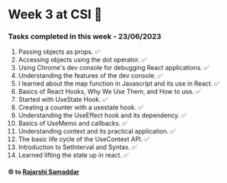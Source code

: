 # Week 3 at CSI 🚀

### Tasks completed in this week - 23/06/2023

1. Passing objects as props. ✅
2. Accessing objects using the dot operator. ✅
3. Using Chrome's dev console for debugging React applications. ✅
4. Understanding the features of the dev console. ✅
5. I learned about the map function in Javascript and its use in React. ✅
6. Basics of React Hooks, Why We Use Them, and How to use. ✅
7. Started with UseState Hook. ✅
8. Creating a counter with a usestate hook. ✅
9. Understanding the UseEffect hook and its dependency. ✅
10. Basics of UseMemo and callbacks. ✅
11. Understanding context and its practical application. ✅
12. The basic life cycle of the UseContext API. ✅
13. Introduction to SetInterval and Syntax. ✅
14. Learned lifting the state up in react. ✅

#### © to [Rajarshi Samaddar](https://www.linkedin.com/in/rajarshisamaddar/)
